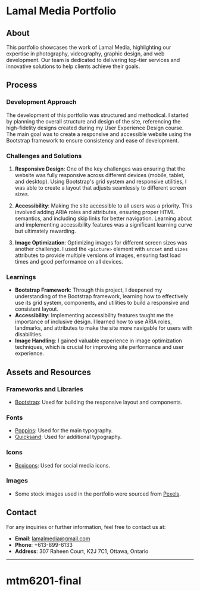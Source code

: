 # Lamal Media Portfolio

## About

This portfolio showcases the work of Lamal Media, highlighting our expertise in photography, videography, graphic design, and web development. Our team is dedicated to delivering top-tier services and innovative solutions to help clients achieve their goals.

## Process

### Development Approach
The development of this portfolio was structured and methodical. I started by planning the overall structure and design of the site, referencing the high-fidelity designs created during my User Experience Design course. The main goal was to create a responsive and accessible website using the Bootstrap framework to ensure consistency and ease of development.

### Challenges and Solutions
1. **Responsive Design**: One of the key challenges was ensuring that the website was fully responsive across different devices (mobile, tablet, and desktop). Using Bootstrap's grid system and responsive utilities, I was able to create a layout that adjusts seamlessly to different screen sizes.

2. **Accessibility**: Making the site accessible to all users was a priority. This involved adding ARIA roles and attributes, ensuring proper HTML semantics, and including skip links for better navigation. Learning about and implementing accessibility features was a significant learning curve but ultimately rewarding.

3. **Image Optimization**: Optimizing images for different screen sizes was another challenge. I used the `<picture>` element with `srcset` and `sizes` attributes to provide multiple versions of images, ensuring fast load times and good performance on all devices.

### Learnings
- **Bootstrap Framework**: Through this project, I deepened my understanding of the Bootstrap framework, learning how to effectively use its grid system, components, and utilities to build a responsive and consistent layout.
- **Accessibility**: Implementing accessibility features taught me the importance of inclusive design. I learned how to use ARIA roles, landmarks, and attributes to make the site more navigable for users with disabilities.
- **Image Handling**: I gained valuable experience in image optimization techniques, which is crucial for improving site performance and user experience.

## Assets and Resources

### Frameworks and Libraries
- [Bootstrap](https://getbootstrap.com/): Used for building the responsive layout and components.

### Fonts
- [Poppins](https://fonts.google.com/specimen/Poppins): Used for the main typography.
- [Quicksand](https://fonts.google.com/specimen/Quicksand): Used for additional typography.

### Icons
- [Boxicons](https://boxicons.com/): Used for social media icons.

### Images
- Some stock images used in the portfolio were sourced from [Pexels](https://www.pexels.com/).

## Contact
For any inquiries or further information, feel free to contact us at:
- **Email**: [lamalmedia@gmail.com](mailto:lamalmedia@gmail.com)
- **Phone**: +613-899-6133
- **Address**: 307 Raheen Court, K2J 7C1, Ottawa, Ontario

---

# mtm6201-final

